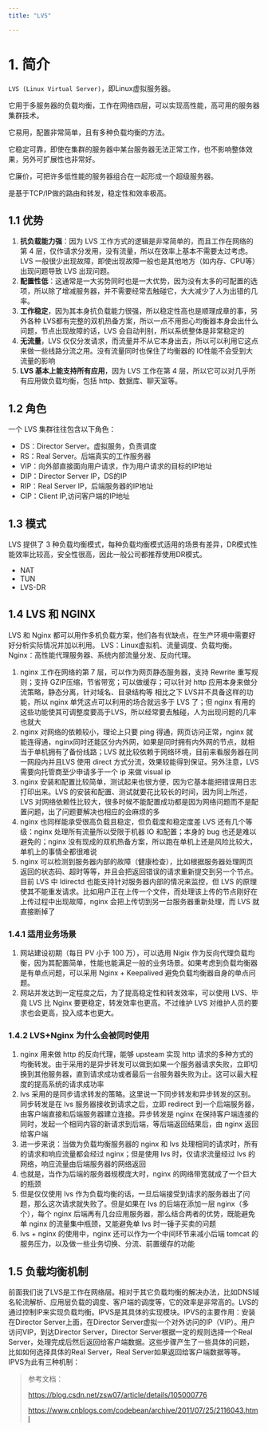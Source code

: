 ```yaml
---
title: "LVS"

---
```


# 1. 简介
`LVS (Linux Virtual Server)`，即Linux虚拟服务器。

它用于多服务器的负载均衡，工作在网络四层，可以实现高性能，高可用的服务器集群技术。

它易用，配置非常简单，且有多种负载均衡的方法。

它稳定可靠，即使在集群的服务器中某台服务器无法正常工作，也不影响整体效果，另外可扩展性也非常好。

它廉价，可把许多低性能的服务器组合在一起形成一个超级服务器。

是基于TCP/IP做的路由和转发，稳定性和效率极高。

## 1.1 优势
1. **抗负载能力强**：因为 LVS 工作方式的逻辑是非常简单的，而且工作在网络的第 4 层，仅作请求分发用，没有流量，所以在效率上基本不需要太过考虑。LVS 一般很少出现故障，即使出现故障一般也是其他地方（如内存、CPU等）出现问题导致 LVS 出现问题。
2. **配置性低**：这通常是一大劣势同时也是一大优势，因为没有太多的可配置的选项，所以除了增减服务器，并不需要经常去触碰它，大大减少了人为出错的几率。
3. **工作稳定**，因为其本身抗负载能力很强，所以稳定性高也是顺理成章的事，另外各种 LVS都有完整的双机热备方案，所以一点不用担心均衡器本身会出什么问题，节点出现故障的话，LVS 会自动判别，所以系统整体是非常稳定的
4. **无流量**，LVS 仅仅分发请求，而流量并不从它本身出去，所以可以利用它这点来做一些线路分流之用。没有流量同时也保住了均衡器的 IO性能不会受到大流量的影响
5. **LVS 基本上能支持所有应用**，因为 LVS 工作在第 4 层，所以它可以对几乎所有应用做负载均衡，包括 http、数据库、聊天室等。

## 1.2 角色
一个 LVS 集群往往包含以下角色：
- DS：Director Server。虚拟服务，负责调度
- RS：Real Server。后端真实的工作服务器
- VIP：向外部直接面向用户请求，作为用户请求的目标的IP地址
- DIP：Director Server IP，DS的IP
- RIP：Real Server IP，后端服务器的IP地址
- CIP：Client IP,访问客户端的IP地址

## 1.3 模式
LVS 提供了 3 种负载均衡模式，每种负载均衡模式适用的场景有差异，DR模式性能效率比较高，安全性很高，因此一般公司都推荐使用DR模式。
- NAT
- TUN
- LVS-DR

## 1.4 LVS 和 NGINX
LVS 和 Nginx 都可以用作多机负载方案，他们各有优缺点，在生产环境中需要好好分析实际情况并加以利用。
LVS：Linux虚拟机、流量调度、负载均衡。
Nginx：高性能代理服务器、系统内部流量分发、反向代理。

1. nginx 工作在网络的第 7 层，可以作为网页静态服务器，支持 Rewrite 重写规则；支持 GZIP压缩，节省带宽；可以做缓存；可以针对 http 应用本身来做分流策略，静态分离，针对域名、目录结构等 相比之下 LVS并不具备这样的功能，所以 nginx 单凭这点可以利用的场合就远多于 LVS 了；但 nginx 有用的这些功能使其可调整度要高于LVS，所以经常要去触碰，人为出现问题的几率也就大
2. nginx 对网络的依赖较小，理论上只要 ping 得通，网页访问正常，nginx 就能连得通，nginx同时还能区分内外网，如果是同时拥有内外网的节点，就相当于单机拥有了备份线路；LVS 就比较依赖于网络环境，目前来看服务器在同一网段内并且LVS 使用 direct 方式分流，效果较能得到保证。另外注意，LVS 需要向托管商至少申请多于一个 ip 来做 visual ip
3. nginx 安装和配置比较简单，测试起来也很方便，因为它基本能把错误用日志打印出来。LVS 的安装和配置、测试就要花比较长的时间，因为同上所述，LVS 对网络依赖性比较大，很多时候不能配置成功都是因为网络问题而不是配置问题，出了问题要解决也相应的会麻烦的多
4. nginx 也同样能承受很高负载且稳定，但负载度和稳定度差 LVS 还有几个等级：nginx 处理所有流量所以受限于机器 IO 和配置；本身的 bug 也还是难以避免的；nginx 没有现成的双机热备方案，所以跑在单机上还是风险比较大，单机上的事情全都很难说
5. nginx 可以检测到服务器内部的故障（健康检查），比如根据服务器处理网页返回的状态码、超时等等，并且会把返回错误的请求重新提交到另一个节点。目前 LVS 中 ldirectd 也能支持针对服务器内部的情况来监控，但 LVS 的原理使其不能重发请求。比如用户正在上传一个文件，而处理该上传的节点刚好在上传过程中出现故障，nginx 会把上传切到另一台服务器重新处理，而 LVS 就直接断掉了

### 1.4.1 适用业务场景
1. 网站建设初期（每日 PV 小于 100 万），可以选用 Nigix 作为反向代理负载均衡，因为其配置简单，性能也能满足一般的业务场景。如果考虑到负载均衡器是有单点问题，可以采用 Nginx + Keepalived 避免负载均衡器自身的单点问题。
2. 网站并发达到一定程度之后，为了提高稳定性和转发效率，可以使用 LVS、毕竟 LVS 比 Nginx 要更稳定，转发效率也更高。不过维护 LVS 对维护人员的要求也会更高，投入成本也更大。

### 1.4.2 LVS+Nginx 为什么会被同时使用
1. nginx 用来做 http 的反向代理，能够 upsteam 实现 http 请求的多种方式的均衡转发。由于采用的是异步转发可以做到如果一个服务器请求失败，立即切换到其他服务器，直到请求成功或者最后一台服务器失败为止。这可以最大程度的提高系统的请求成功率
2. lvs 采用的是同步请求转发的策略。这里说一下同步转发和异步转发的区别。同步转发是在 lvs 服务器接收到请求之后，立即 redirect 到一个后端服务器，由客户端直接和后端服务器建立连接。异步转发是 nginx 在保持客户端连接的同时，发起一个相同内容的新请求到后端，等后端返回结果后，由 nginx 返回给客户端
3. 进一步来说：当做为负载均衡服务器的 nginx 和 lvs 处理相同的请求时，所有的请求和响应流量都会经过 nginx；但是使用 lvs 时，仅请求流量经过 lvs 的网络，响应流量由后端服务器的网络返回
4. 也就是，当作为后端的服务器规模庞大时，nginx 的网络带宽就成了一个巨大的瓶颈
5. 但是仅仅使用 lvs 作为负载均衡的话，一旦后端接受到请求的服务器出了问题，那么这次请求就失败了。但是如果在 lvs 的后端在添加一层 nginx（多个），每个 nginx 后端再有几台应用服务器，那么结合两者的优势，既能避免单 nginx 的流量集中瓶颈，又能避免单 lvs 时一锤子买卖的问题
6. lvs + nginx 的使用中，nginx 还可以作为一个中间环节来减小后端 tomcat 的服务压力，以及做一些业务切换、分流、前置缓存的功能

## 1.5 负载均衡机制

前面我们说了LVS是工作在网络层。相对于其它负载均衡的解决办法，比如DNS域名轮流解析、应用层负载的调度、客户端的调度等，它的效率是非常高的。LVS的通过控制IP来实现负载均衡。IPVS是其具体的实现模块。IPVS的主要作用：安装在Director Server上面，在Director Server虚拟一个对外访问的IP（VIP）。用户访问VIP，到达Director Server，Director Server根据一定的规则选择一个Real Server，处理完成后然后返回给客户端数据。这些步骤产生了一些具体的问题，比如如何选择具体的Real Server，Real Server如果返回给客户端数据等等。IPVS为此有三种机制：

> 参考文档：
>
> https://blog.csdn.net/zsw07/article/details/105000776
>
> https://www.cnblogs.com/codebean/archive/2011/07/25/2116043.html